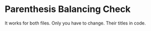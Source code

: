 # Parenthesis Balancing Check
It works for both files.
Only you have to change.
Their titles in code.
